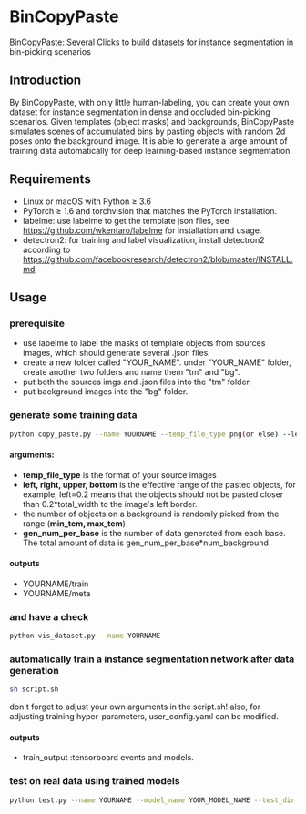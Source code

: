 # BinCopyPaste
BinCopyPaste: Several Clicks to build datasets for instance segmentation in bin-picking scenarios

## Introduction
By BinCopyPaste, with only little human-labeling, you can create your own dataset for instance segmentation in dense and occluded bin-picking scenarios. Given templates (object masks) and backgrounds, BinCopyPaste simulates scenes of accumulated bins by pasting objects with random 2d poses onto the background image. It is able to generate a large amount of training data automatically for deep learning-based instance segmentation.
## Requirements
- Linux or macOS with Python ≥ 3.6
- PyTorch ≥ 1.6 and torchvision that matches the PyTorch installation.
- labelme: use labelme to get the template json files, see https://github.com/wkentaro/labelme for installation and usage.
- detectron2: for training and label visualization, install detectron2 according to https://github.com/facebookresearch/detectron2/blob/master/INSTALL.md
## Usage
### prerequisite
- use labelme to label the masks of template objects from sources images, which should generate several .json files.
- create a new folder called "YOUR_NAME". under "YOUR_NAME" folder, create another two folders and name them "tm" and "bg".
- put both the sources imgs and .json files into the "tm" folder.
- put background images into the "bg" folder.
### generate some training data 
```bash
python copy_paste.py --name YOURNAME --temp_file_type png(or else) --left 0.2 --upper 0.2 --right 0.8 --bottom 0.8 --max_tem 50 --min_tem 30 --gen_num_per_base 100
````
#### arguments: 
- **temp_file_type** is the format of your source images 
- **left, right, upper, bottom** is the effective range of the pasted objects, for example, left=0.2 means that the objects should not be pasted closer than 0.2*total_width to the image's left border.
- the number of objects on a background is randomly picked from the range (**min_tem, max_tem**)
- **gen_num_per_base** is the number of data generated from each base. The total amount of data is gen_num_per_base*num_background
#### outputs
- YOURNAME/train
- YOURNAME/meta
### and have a check
```bash
python vis_dataset.py --name YOURNAME 
````
### automatically train a instance segmentation network after data generation
```bash
sh script.sh 
````
don't forget to adjust your own arguments in the script.sh!
also, for adjusting training hyper-parameters, user_config.yaml can be modified.
#### outputs 
- train_output :tensorboard events and models.

### test on real data using trained models
```bash
python test.py --name YOURNAME --model_name YOUR_MODEL_NAME --test_dir YOUR_TEST_DIR
````
